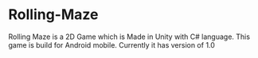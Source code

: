 # Rolling-Maze
Rolling Maze is a 2D Game which is Made in Unity with C# language. This game is build for Android mobile. Currently it has version of 1.0
